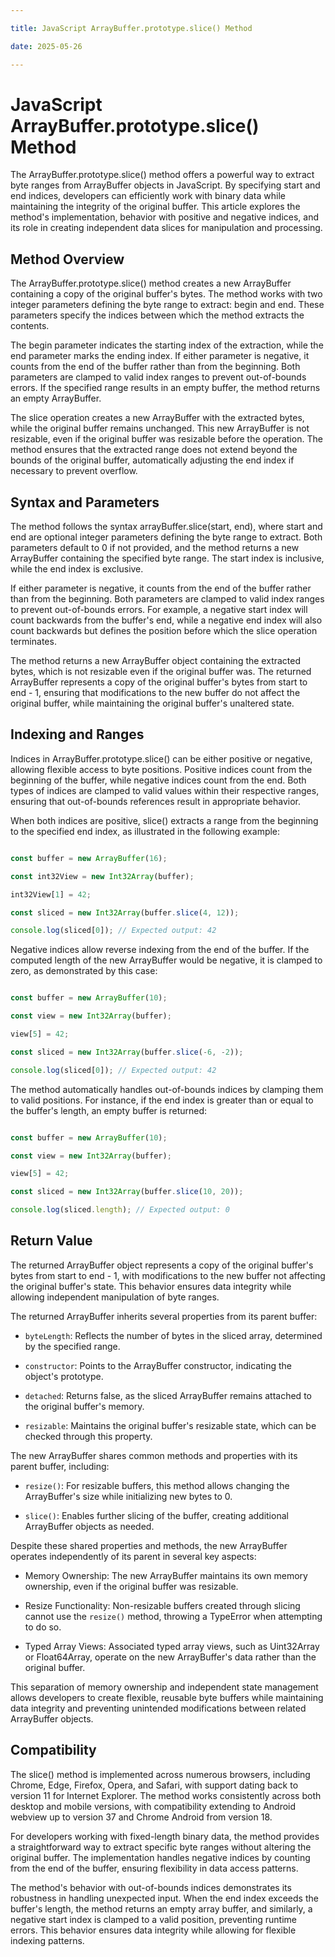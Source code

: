 ```yaml
---

title: JavaScript ArrayBuffer.prototype.slice() Method

date: 2025-05-26

---
```



# JavaScript ArrayBuffer.prototype.slice() Method

The ArrayBuffer.prototype.slice() method offers a powerful way to extract byte ranges from ArrayBuffer objects in JavaScript. By specifying start and end indices, developers can efficiently work with binary data while maintaining the integrity of the original buffer. This article explores the method's implementation, behavior with positive and negative indices, and its role in creating independent data slices for manipulation and processing.


## Method Overview

The ArrayBuffer.prototype.slice() method creates a new ArrayBuffer containing a copy of the original buffer's bytes. The method works with two integer parameters defining the byte range to extract: begin and end. These parameters specify the indices between which the method extracts the contents.

The begin parameter indicates the starting index of the extraction, while the end parameter marks the ending index. If either parameter is negative, it counts from the end of the buffer rather than from the beginning. Both parameters are clamped to valid index ranges to prevent out-of-bounds errors. If the specified range results in an empty buffer, the method returns an empty ArrayBuffer.

The slice operation creates a new ArrayBuffer with the extracted bytes, while the original buffer remains unchanged. This new ArrayBuffer is not resizable, even if the original buffer was resizable before the operation. The method ensures that the extracted range does not extend beyond the bounds of the original buffer, automatically adjusting the end index if necessary to prevent overflow.


## Syntax and Parameters

The method follows the syntax arrayBuffer.slice(start, end), where start and end are optional integer parameters defining the byte range to extract. Both parameters default to 0 if not provided, and the method returns a new ArrayBuffer containing the specified byte range. The start index is inclusive, while the end index is exclusive.

If either parameter is negative, it counts from the end of the buffer rather than from the beginning. Both parameters are clamped to valid index ranges to prevent out-of-bounds errors. For example, a negative start index will count backwards from the buffer's end, while a negative end index will also count backwards but defines the position before which the slice operation terminates.

The method returns a new ArrayBuffer object containing the extracted bytes, which is not resizable even if the original buffer was. The returned ArrayBuffer represents a copy of the original buffer's bytes from start to end - 1, ensuring that modifications to the new buffer do not affect the original buffer, while maintaining the original buffer's unaltered state.


## Indexing and Ranges

Indices in ArrayBuffer.prototype.slice() can be either positive or negative, allowing flexible access to byte positions. Positive indices count from the beginning of the buffer, while negative indices count from the end. Both types of indices are clamped to valid values within their respective ranges, ensuring that out-of-bounds references result in appropriate behavior.

When both indices are positive, slice() extracts a range from the beginning to the specified end index, as illustrated in the following example:

```javascript

const buffer = new ArrayBuffer(16);

const int32View = new Int32Array(buffer);

int32View[1] = 42;

const sliced = new Int32Array(buffer.slice(4, 12));

console.log(sliced[0]); // Expected output: 42

```

Negative indices allow reverse indexing from the end of the buffer. If the computed length of the new ArrayBuffer would be negative, it is clamped to zero, as demonstrated by this case:

```javascript

const buffer = new ArrayBuffer(10);

const view = new Int32Array(buffer);

view[5] = 42;

const sliced = new Int32Array(buffer.slice(-6, -2));

console.log(sliced[0]); // Expected output: 42

```

The method automatically handles out-of-bounds indices by clamping them to valid positions. For instance, if the end index is greater than or equal to the buffer's length, an empty buffer is returned:

```javascript

const buffer = new ArrayBuffer(10);

const view = new Int32Array(buffer);

view[5] = 42;

const sliced = new Int32Array(buffer.slice(10, 20));

console.log(sliced.length); // Expected output: 0

```


## Return Value

The returned ArrayBuffer object represents a copy of the original buffer's bytes from start to end - 1, with modifications to the new buffer not affecting the original buffer's state. This behavior ensures data integrity while allowing independent manipulation of byte ranges.

The returned ArrayBuffer inherits several properties from its parent buffer:

- `byteLength`: Reflects the number of bytes in the sliced array, determined by the specified range.

- `constructor`: Points to the ArrayBuffer constructor, indicating the object's prototype.

- `detached`: Returns false, as the sliced ArrayBuffer remains attached to the original buffer's memory.

- `resizable`: Maintains the original buffer's resizable state, which can be checked through this property.

The new ArrayBuffer shares common methods and properties with its parent buffer, including:

- `resize()`: For resizable buffers, this method allows changing the ArrayBuffer's size while initializing new bytes to 0.

- `slice()`: Enables further slicing of the buffer, creating additional ArrayBuffer objects as needed.

Despite these shared properties and methods, the new ArrayBuffer operates independently of its parent in several key aspects:

- Memory Ownership: The new ArrayBuffer maintains its own memory ownership, even if the original buffer was resizable.

- Resize Functionality: Non-resizable buffers created through slicing cannot use the `resize()` method, throwing a TypeError when attempting to do so.

- Typed Array Views: Associated typed array views, such as Uint32Array or Float64Array, operate on the new ArrayBuffer's data rather than the original buffer.

This separation of memory ownership and independent state management allows developers to create flexible, reusable byte buffers while maintaining data integrity and preventing unintended modifications between related ArrayBuffer objects.


## Compatibility

The slice() method is implemented across numerous browsers, including Chrome, Edge, Firefox, Opera, and Safari, with support dating back to version 11 for Internet Explorer. The method works consistently across both desktop and mobile versions, with compatibility extending to Android webview up to version 37 and Chrome Android from version 18.

For developers working with fixed-length binary data, the method provides a straightforward way to extract specific byte ranges without altering the original buffer. The implementation handles negative indices by counting from the end of the buffer, ensuring flexibility in data access patterns.

The method's behavior with out-of-bounds indices demonstrates its robustness in handling unexpected input. When the end index exceeds the buffer's length, the method returns an empty array buffer, and similarly, a negative start index is clamped to a valid position, preventing runtime errors. This behavior ensures data integrity while allowing for flexible indexing patterns.

